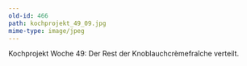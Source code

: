 ```yaml
---
old-id: 466
path: kochprojekt_49_09.jpg
mime-type: image/jpeg
---
```

Kochprojekt Woche 49:
Der Rest der Knoblauchcrèmefraîche verteilt.
